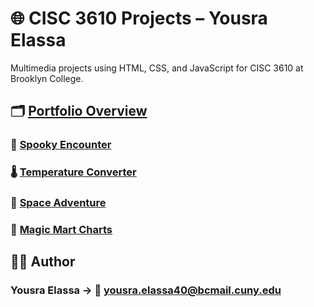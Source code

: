 # 🌐 CISC 3610 Projects – Yousra Elassa

Multimedia projects using HTML, CSS, and JavaScript for CISC 3610 at Brooklyn College.

## 🗂️ [Portfolio Overview](https://1yousra1.github.io/CISC-3610/)

### 🎃 [Spooky Encounter](https://1yousra1.github.io/CISC-3610/Scene%20Project/index.html)
### 🌡️ [Temperature Converter](https://1yousra1.github.io/CISC-3610/Form%20Project/index.html)
### 🚀 [Space Adventure](https://1yousra1.github.io/CISC-3610/Audio%20Project/index.html)
### 🚀 [Magic Mart Charts](https://1yousra1.github.io/CISC-3610/Form%20Project/index.html)

## 🧑‍💻 Author

### Yousra Elassa → 📧 [yousra.elassa40@bcmail.cuny.edu](mailto:yousra.elassa40@bcmail.cuny.edu)